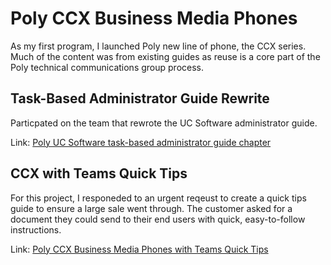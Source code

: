 # Poly CCX Business Media Phones

As my first program, I launched Poly new line of phone, the CCX series.
Much of the content was from existing guides as reuse is a core part of the Poly technical communications group process.

## Task-Based Administrator Guide Rewrite

Particpated on the team that rewrote the UC Software administrator guide.

Link: [Poly UC Software task-based administrator guide chapter](https://chriskpeterson.github.io/vuepress2/public/ccx-audio.pdf)

## CCX with Teams Quick Tips

For this project, I responeded to an urgent reqeust to create a quick tips guide to ensure a large sale went through. The customer asked for a document they could send to their end users with quick, easy-to-follow instructions.

Link: [Poly CCX Business Media Phones with Teams Quick Tips](ccx-with-teams-quicktips.pdf)
